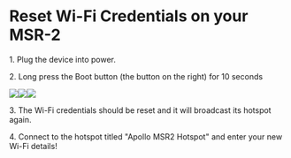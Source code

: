 # Reset Wi-Fi Credentials on your MSR-2

1\. Plug the device into power.

2\. Long press the Boot button (the button on the right) for 10 seconds

![](../../../assets/msr2-boot-button-pic-1.jpg)![](../../../assets/msr2-boot-button-pic-2.jpg)![](../../../assets/msr2-boot-button-pic-3.jpg)

3\. The Wi-Fi credentials should be reset and it will broadcast its hotspot again.

4\. Connect to the hotspot titled "Apollo MSR2 Hotspot" and enter your new Wi-Fi details!
